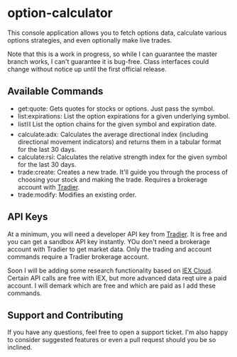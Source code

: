 # option-calculator

This console application allows you to fetch options data, calculate various options strategies, and even optionally make live trades.

Note that this is a work in progress, so while I can guarantee the master branch works, I can't guarantee it is bug-free. Class interfaces could change without notice up until the first official release.

## Available Commands

* get:quote: Gets quotes for stocks or options. Just pass the symbol.
* list:expirations: List the option expirations for a given underlying symbol.
* list:chains: List the option chains for the given symbol and expiration date.
* calculate:adx: Calculates the average directional index (including directional movement indicators) and returns them in a tabular format for the last 30 days.
* calculate:rsi: Calculates the relative strength index for the given symbol for the last 30 days.
* trade:create: Creates a new trade. It'll guide you through the process of choosing your stock and making the trade. Requires a brokerage account with [Tradier](https://brokerage.tradier.com/).
* trade:modify: Modifies an existing order.

## API Keys

At a minimum, you will need a developer API key from [Tradier](https://developer.tradier.com). It is free and you can get a sandbox API key instantly. YOu don't need a brokerage account with Tradier to get market data. Only the trading and account commands require a Tradier brokerage account.

Soon I will be adding some research functionality based on [IEX Cloud](https://iexcloud.io). Certain API calls are free with IEX, but more advanced data reqt uire a paid account. I will demark which are free and which are paid as I add these commands.

## Support and Contributing

If you have any questions, feel free to open a support ticket. I'm also happy to consider suggested features or even a pull request should you be so inclined.
